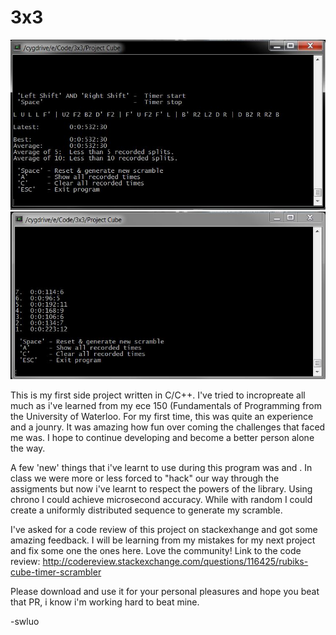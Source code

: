 # 3x3

![text](/cube_1.jpg)
![text](/cube_2.jpg)

This is my first side project written in C/C++. I've tried to incropreate all much as i've learned from my ece 150 (Fundamentals of Programming from the University  of Waterloo. For my first time, this was quite an experience and a jounry. It was amazing how fun over coming the challenges that faced me was. I hope to continue developing and become a better person alone the way. 

A few 'new' things that i've learnt to use during this program was <chrono> and <random>. In class we were more or less forced to "hack" our way through the assigments but now i've learnt to respect the powers of the library. Using chrono I could achieve microsecond accuracy. While with random I could create a uniformly distributed sequence to generate my scramble. 

I've asked for a code review of this project on stackexhange and got some amazing feedback. I will be learning from my mistakes for my next project and fix some one the ones here. Love the community!  Link to the code review: http://codereview.stackexchange.com/questions/116425/rubiks-cube-timer-scrambler


Please download and use it for your personal pleasures and hope you beat that PR, i know i'm working hard to beat mine. 



-swluo
